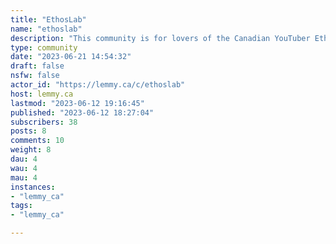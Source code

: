 ```yaml
---
title: "EthosLab" 
name: "ethoslab"
description: "This community is for lovers of the Canadian YouTuber EthosLab. Feel free to discuss or share anything related to Etho and his shenanigans! You can view Etho's YouTube channel here: https://www.youtube.com/@EthosLabPlease keep conversations polite and civil. Rudeness will not be tolerated. Repeat offenders will be removed from the community. If there are any mods from r/EthosLab reading this, please shoot me a message! I'd love to have you on as a moderator.To subscribe from an instance outside of Lemmy.ca, search for !EthosLab@Lemmy.ca in the search bar and join the community."
type: community
date: "2023-06-21 14:54:32"
draft: false
nsfw: false
actor_id: "https://lemmy.ca/c/ethoslab"
host: lemmy.ca
lastmod: "2023-06-12 19:16:45"
published: "2023-06-12 18:27:04"
subscribers: 38
posts: 8
comments: 10
weight: 8
dau: 4
wau: 4
mau: 4
instances:
- "lemmy_ca"
tags: 
- "lemmy_ca"

---
```

